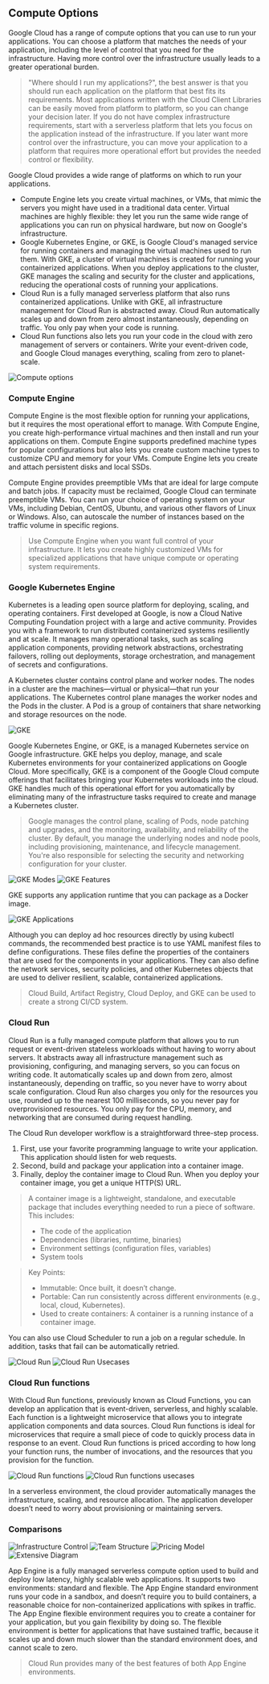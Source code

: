 
## Compute Options
Google Cloud has a range of compute options that you can use to run your applications. You can choose a platform that matches the needs of your application, including the level of control that you need for the infrastructure. Having more control over the infrastructure usually leads to a greater operational burden.

> "Where should I run my applications?", the best answer is that you should run each application on the platform that best fits its requirements. Most applications written with the Cloud Client Libraries can be easily moved from platform to platform, so you can change your decision later. If you do not have complex infrastructure requirements, start with a serverless platform that lets you focus on the application instead of the infrastructure. If you later want more control over the infrastructure, you can move your application to a platform that requires more operational effort but provides the needed control or flexibility.

Google Cloud provides a wide range of platforms on which to run your applications.
- Compute Engine lets you create virtual machines, or VMs, that mimic the servers you might have used in a traditional data center. Virtual machines are highly flexible: they let you run the same wide range of applications you can run on physical hardware, but now on Google's infrastructure.
- Google Kubernetes Engine, or GKE, is Google Cloud's managed service for running containers and managing the virtual machines used to run them. With GKE, a cluster of virtual machines is created for running your containerized applications. When you deploy applications to the cluster, GKE manages the scaling and security for the cluster and applications, reducing the operational costs of running your applications.
- Cloud Run is a fully managed serverless platform that also runs containerized applications. Unlike with GKE, all infrastructure management for Cloud Run is abstracted away. Cloud Run automatically scales up and down from zero almost instantaneously, depending on traffic. You only pay when your code is running.
- Cloud Run functions also lets you run your code in the cloud with zero management of servers or containers. Write your event-driven code, and Google Cloud manages everything, scaling from zero to planet-scale.

![Compute options](compute_options.png)

### Compute Engine
Compute Engine is the most flexible option for running your applications, but it requires the most operational effort to manage. With Compute Engine, you create high-performance virtual machines and then install and run your applications on them. Compute Engine supports predefined machine types for popular configurations but also lets you create custom machine types to customize CPU and memory for your VMs. Compute Engine lets you create and attach persistent disks and local SSDs.

Compute Engine provides preemptible VMs that are ideal for large compute and batch jobs. If capacity must be reclaimed, Google Cloud can terminate preemptible VMs. You can run your choice of operating system on your VMs, including Debian, CentOS, Ubuntu, and various other flavors of Linux or Windows. Also, can autoscale the number of instances based on the traffic volume in specific regions.

> Use Compute Engine when you want full control of your infrastructure. It lets you create highly customized VMs for specialized applications that have unique compute or operating system requirements. 

### Google Kubernetes Engine
Kubernetes is a leading open source platform for deploying, scaling, and operating containers. First developed at Google, is now a Cloud Native Computing Foundation project with a large and active community. Provides you with a framework to run distributed containerized systems resiliently and at scale. It manages many operational tasks, such as scaling application components, providing network abstractions, orchestrating failovers, rolling out deployments, storage orchestration, and management of secrets and configurations.

A Kubernetes cluster contains control plane and worker nodes. The nodes in a cluster are the machines—virtual or physical—that run your applications. The Kubernetes control plane manages the worker nodes and the Pods in the cluster. A Pod is a group of containers that share networking and storage resources on the node.

![GKE](gke.png)

Google Kubernetes Engine, or GKE, is a managed Kubernetes service on Google infrastructure. GKE helps you deploy, manage, and scale Kubernetes environments for your containerized applications on Google Cloud. More specifically, GKE is a component of the Google Cloud compute offerings that facilitates bringing your Kubernetes workloads into the cloud. GKE handles much of this operational effort for you automatically by eliminating many of the infrastructure tasks required to create and manage a Kubernetes cluster.

> Google manages the control plane, scaling of Pods, node patching and upgrades, and the monitoring, availability, and reliability of the cluster. By default, you manage the underlying nodes and node pools, including provisioning, maintenance, and lifecycle management. You're also responsible for selecting the security and networking configuration for your cluster.

![GKE Modes](gke_modes.png)
![GKE Features](gke_features.png)

GKE supports any application runtime that you can package as a Docker image.

![GKE Applications](gke_apps.png)

Although you can deploy ad hoc resources directly by using kubectl commands, the recommended best practice is to use YAML manifest files to define configurations. These files define the properties of the containers that are used for the components in your applications. They can also define the network services, security policies, and other Kubernetes objects that are used to deliver resilient, scalable, containerized applications.

> Cloud Build, Artifact Registry, Cloud Deploy, and GKE can be used to create a strong CI/CD system.

### Cloud Run
Cloud Run is a fully managed compute platform that allows you to run request or event-driven stateless workloads without having to worry about servers. It abstracts away all infrastructure management such as provisioning, configuring, and managing servers, so you can focus on writing code. It automatically scales up and down from zero, almost instantaneously, depending on traffic, so you never have to worry about scale configuration. Cloud Run also charges you only for the resources you use, rounded up to the nearest 100 milliseconds, so you never pay for overprovisioned resources. You only pay for the CPU, memory, and networking that are consumed during request handling.

The Cloud Run developer workflow is a straightforward three-step process.
1. First, use your favorite programming language to write your application. This application should listen for web requests.
2. Second, build and package your application into a container image.
3. Finally, deploy the container image to Cloud Run. When you deploy your container image, you get a unique HTTP(S) URL.

> A container image is a lightweight, standalone, and executable package that includes everything needed to run a piece of software. This includes:
> - The code of the application
> - Dependencies (libraries, runtime, binaries)
> - Environment settings (configuration files, variables)
> - System tools

> Key Points:
> - Immutable: Once built, it doesn’t change.
> - Portable: Can run consistently across different environments (e.g., local, cloud, Kubernetes).
> - Used to create containers: A container is a running instance of a container image.

You can also use Cloud Scheduler to run a job on a regular schedule. In addition, tasks that fail can be automatically retried.

![Cloud Run](cloud_run.png)
![Cloud Run Usecases](cloud_run_usecases.png)

### Cloud Run functions
With Cloud Run functions, previously known as Cloud Functions, you can develop an application that is event-driven, serverless, and highly scalable. Each function is a lightweight microservice that allows you to integrate application components and data sources. Cloud Run functions is ideal for microservices that require a small piece of code to quickly process data in response to an event. Cloud Run functions is priced according to how long your function runs, the number of invocations, and the resources that you provision for the function.

![Cloud Run functions](cloud_run_functions.png)
![Cloud Run functions usecases](cloud_run_functions_usecases.png)

In a serverless environment, the cloud provider automatically manages the infrastructure, scaling, and resource allocation. The application developer doesn’t need to worry about provisioning or maintaining servers.

### Comparisons

![Infrastructure Control](infrastructure_control.png)
![Team Structure](team_structure.png)
![Pricing Model](pricing_model.png)
![Extensive Diagram](extensive_diagram.png)

App Engine is a fully managed serverless compute option used to build and deploy low latency, highly scalable web applications. It supports two environments: standard and flexible. The App Engine standard environment runs your code in a sandbox, and doesn’t require you to build containers, a reasonable choice for non-containerized applications with spikes in traffic. The App Engine flexible environment requires you to create a container for your application, but you gain flexibility by doing so. The flexible environment is better for applications that have sustained traffic, because it scales up and down much slower than the standard environment does, and cannot scale to zero.

> Cloud Run provides many of the best features of both App Engine environments.